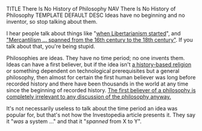 TITLE There Is No History of Philosophy
NAV There Is No History of Philosophy
TEMPLATE DEFAULT
DESC Ideas have no beginning and no inventor, so stop talking about them.

I hear people talk about things like "[when Libertarianism started](https://youtu.be/WxPOAl4sBUQ?t=300)", and ["Mercantilism ... spanned from the 16th century to the 18th century"](https://www.investopedia.com/terms/m/mercantilism.asp). If you talk about that, you're being stupid.

Philosophies are ideas. They have no time period; no one invents them. Ideas can have a first believer, but if the idea isn't [a history-based religion](/protagonism/apostasy) or something dependent on technological prerequisites but a general philosophy, then almost for certain the first human believer was long before recorded history and there have been thousands in the world at any time since the beginning of recorded history. [The first believer of a philosophy is completely irrelevant to any discussion of the philosophy anyway.](philosophy)

It's not necessarily useless to talk about the time period an idea was popular for, but that's not how the Investopedia article presents it. They say it "*was* a system ..." and that it "*spanned* from X to Y".
